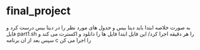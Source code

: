 # final_project
به صورت خلاصه ابتدا باید دیتا بیس و جدول های مورد نظر را در دیتا بیس درست کرد و فایل part1.sh را هر دقیقه اجرا کرد/
این فایل ابتدا فایل ها را دانلود  و اکسترت می کند و سپس بعد از ان برنامه c را اجرا می کن
